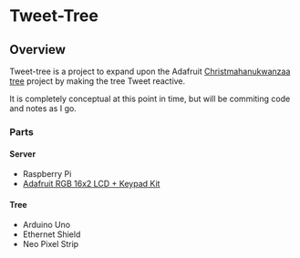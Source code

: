 # Tweet-Tree

## Overview
Tweet-tree is a project to expand upon the Adafruit [Christmahanukwanzaa tree](https://learn.adafruit.com/wifi-controlled-led-christmahanukwanzaa-tree/) project by making the tree Tweet reactive.

It is completely conceptual at this point in time, but will be commiting code and notes as I go.

### Parts
#### Server
- Raspberry Pi
- [Adafruit RGB 16x2 LCD + Keypad Kit](http://www.adafruit.com/product/1110)

#### Tree
- Arduino Uno
- Ethernet Shield
- Neo Pixel Strip
